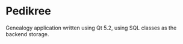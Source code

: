 Pedikree
========

Genealogy application written using Qt 5.2, using SQL classes as the backend storage.
